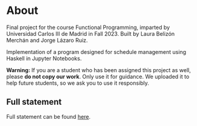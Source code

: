 # About

Final project for the course Functional Programming, imparted by Universidad Carlos III de Madrid in Fall 2023. Built by Laura Belizón Merchán and Jorge Lázaro Ruiz.

Implementation of a program designed for schedule management using Haskell in Jupyter Notebooks.

**Warning:** If you are a student who has been assigned this project as well, please **do not copy our work**. Only use it for guidance. We uploaded it to help future students, so we ask you to use it responsibly.

## Full statement

Full statement can be found [here](statement.pdf).

